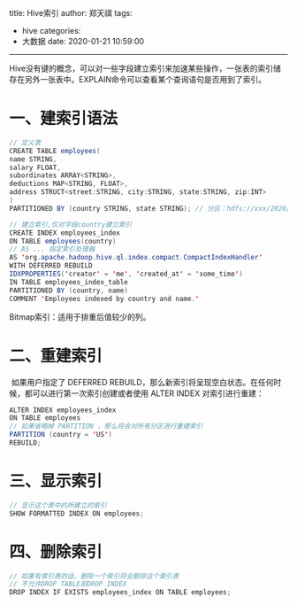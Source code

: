 title: Hive索引
author: 郑天祺
tags:

  - hive
categories:
  - 大数据
date: 2020-01-21 10:59:00

---

​		Hive没有键的概念，可以对一些字段建立索引来加速某些操作，一张表的索引储存在另外一张表中。EXPLAIN命令可以查看某个查询语句是否用到了索引。

# 一、建索引语法

```java
// 定义表
CREATE TABLE employees(
name STRING,
salary FLOAT,
subordinates ARRAY<STRING>,
deductions MAP<STRING, FLOAT>,
address STRUCT<street:STRING, city:STRING, state:STRING, zip:INT>
)
PARTITIONED BY (country STRING, state STRING); // 分区：hdfs://xxx/2020/02/20/xx

// 建立索引,仅对字段country建立索引 
CREATE INDEX employees_index
ON TABLE employees(country)
// AS ... 指定索引处理器
AS 'org.apache.hadoop.hive.ql.index.compact.CompactIndexHandler'
WITH DEFERRED REBUILD
IDXPROPERTIES('creator' = 'me', 'created_at' = 'some_time')
IN TABLE employees_index_table
PARTITIONED BY (country, name)
COMMENT 'Employees indexed by country and name.'
```

Bitmap索引：适用于排重后值较少的列。

# 二、重建索引

​		如果用户指定了 DEFERRED REBUILD，那么新索引将呈现空白状态。在任何时候，都可以进行第一次索引创建或者使用 ALTER INDEX 对索引进行重建：

```java
ALTER INDEX employees_index
ON TABLE employees
// 如果省略掉 PARTITION ，那么将会对所有分区进行重建索引
PARTITION (country = 'US')
REBUILD;
```

# 三、显示索引

```java
// 显示这个表中的所建立的索引
SHOW FORMATTED INDEX ON employees;
```

# 四、删除索引

```java
// 如果有索引表的话，删除一个索引将会删除这个索引表
// 不允许DROP TABLE前DROP INDEX
DROP INDEX IF EXISTS employees_index ON TABLE employees;
```

